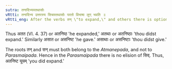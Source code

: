 ```yaml
---
sutra: तनादिभ्यस्तथासोः
vRtti: तनादिभ्य उत्तरस्य सिचस्तथासोः परतो विभाषा लुग् भवति ॥
vRtti_eng: After the verbs तन् \"to expand,\" and others there is optionally the _luk_-elision of सिच् when the _Atmanepada_ affixes त and थास् of the second person follow.
---
```

Thus अतत (VI. 4. 37) or अतनिष्ठ 'he expanded,' अतथाः or अतनिष्ठाः 'thou didst expand.' Similarly असात or असनिष्ट 'he gave.' असाथाः or असनिष्टाः 'thou didst give.'

The roots तन् and सन् must both belong to the _Atmanepada_, and not to _Parasmaipada_. Hence in the _Parasmaipada_ there is no elision of सिव्. Thus, अतनिष्ट यूयम् 'you did expand.'
